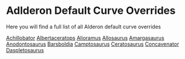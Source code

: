 # Adlderon Default Curve Overrides

Here you will find a full list of all Alderon default curve overrides




[Achillobator](https://guides.gsh-servers.com/Pages/Path%20of%20Titans/Guides/Curve%20Overrides/Alderons/Path-of-Titans-Achillobator.html)
[Albertaceratops](https://guides.gsh-servers.com/Pages/Path%20of%20Titans/Guides/Curve%20Overrides/Alderons/Path-of-Titans-Albertaceratops.html)
[Alioramus](https://guides.gsh-servers.com/Pages/Path%20of%20Titans/Guides/Curve%20Overrides/Alderons/Path-of-Titans-Alioramus.html)
[Allosaurus](https://guides.gsh-servers.com/Pages/Path%20of%20Titans/Guides/Curve%20Overrides/Alderons/Path-of-Titans-Allosaurus.html)
[Amargasaurus](https://guides.gsh-servers.com/Pages/Path%20of%20Titans/Guides/Curve%20Overrides/Alderons/Path-of-Titans-Amargasaurus.html)
[Anodontosaurus](https://guides.gsh-servers.com/Pages/Path%20of%20Titans/Guides/Curve%20Overrides/Alderons/Path-of-Titans-Anodontosaurus.html)
[Barsboldia](https://guides.gsh-servers.com/Pages/Path%20of%20Titans/Guides/Curve%20Overrides/Alderons/Path-of-Titans-Barsboldia.html)
[Camptosaurus](https://guides.gsh-servers.com/Pages/Path%20of%20Titans/Guides/Curve%20Overrides/Alderons/Path-of-Titans-Camptosaurus.html)
[Ceratosaurus](https://guides.gsh-servers.com/Pages/Path%20of%20Titans/Guides/Curve%20Overrides/Alderons/Path-of-Titans-Ceratosaurus.html)
[Concavenator](https://guides.gsh-servers.com/Pages/Path%20of%20Titans/Guides/Curve%20Overrides/Alderons/Path-of-Titans-Concavenator.html)
[Daspletosaurus](https://guides.gsh-servers.com/Pages/Path%20of%20Titans/Guides/Curve%20Overrides/Alderons/Path-of-Titans-Daspletosaurus.html)
[]()